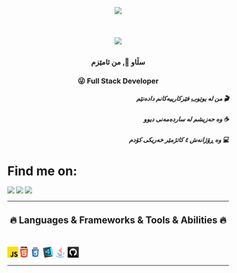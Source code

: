 

<p align="center"> 
  <img src="https://cdn.dribbble.com/users/1059583/screenshots/4171367/coding-freak.gif" width="500" />
</p>

<h1 align="center">
  <a href="https://git.io/typing-svg">
    <img src="https://readme-typing-svg.herokuapp.com/?lines=Hello,+There!+👋;I'm+Amez+....;Nice+to+meet+you!&center=true&size=30">
  </a>
</h1>

<h3 align="center">سڵاو 👋, من ئامێزم </h1>
<h3 align="center" dir="rtl">Full Stack Developer  😜</h3>

<h5 align="right"><b>من لە <a href="https://www.youtube.com/channel/UC8ONVBYOtOlWTpp0p-urNoA">یوتوب</a> فێرکارییەکانم دادەنێم 🎬</b></h3>
<h5 align="right"><b>وە حەزیشم لە ساردەمەنی دیوو ☕</b></h3>
<h5 align="right"><b>وە ڕۆژانەش ٤ کاتژمێر خەریکی کۆدم 💻</b></h3>


# Find me on: 
 [<img src="https://img.shields.io/badge/Twitter-1DA1F2?style=for-the-badge&logo=twitter&logoColor=white"/><img>](https://twitter.com/01Amez)
 [<img src="https://img.shields.io/badge/Instagram-E4405F?style=for-the-badge&logo=instagram&logoColor=white"/><img>](https://www.instagram.com/01amez/)
 [<img src="https://img.shields.io/badge/YouTube-FF0000?style=for-the-badge&logo=youtube&logoColor=white"/><img>](https://www.youtube.com/channel/UC8ONVBYOtOlWTpp0p-urNoA)

<hr>
<h2 align="center">🔥 Languages & Frameworks & Tools & Abilities 🔥</h2>
<br>
<p align="center">
  
  <!--<code><img title="Python" height="25" src="images/python-original.svg"></code>
  <code><img title="React" height="25" src="images/react-original.svg"></code>
  <code><img title="MySQL" height="25" src="images/mysql.svg"></code> -->
  <code><img title="Javascript" height="25" src="images/javascript.svg"></code>
  <code><img title="HTML5" height="25" src="images/html5.svg"></code>
  <code><img title="CSS" height="25" src="images/css.svg"></code>
  <code><img title="Visual Studio Code" height="25" src="images/vscode.png"></code>
  <code><img title="Java" height="25" src="images/java-original.svg"></code>
  <code><img title="GitHub" height="25" src="images/github.svg"></code>
 
</p>
<hr>
